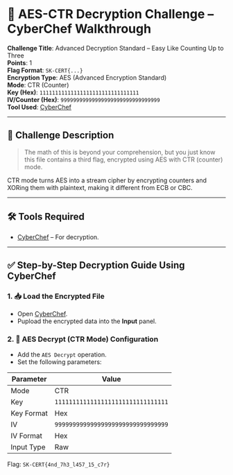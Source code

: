 # 🔐 AES-CTR Decryption Challenge – CyberChef Walkthrough

**Challenge Title**: Advanced Decryption Standard – Easy Like Counting Up to Three  
**Points**: 1  
**Flag Format**: `SK-CERT{...}`  
**Encryption Type**: AES (Advanced Encryption Standard)  
**Mode**: CTR (Counter)  
**Key (Hex)**: `11111111111111111111111111111111`  
**IV/Counter (Hex)**: `99999999999999999999999999999999`  
**Tool Used**: [CyberChef](https://gchq.github.io/CyberChef/)

---

## 🧠 Challenge Description

> The math of this is beyond your comprehension, but you just know this file contains a third flag, encrypted using AES with CTR (counter) mode.

CTR mode turns AES into a stream cipher by encrypting counters and XORing them with plaintext, making it different from ECB or CBC.

---

## 🛠️ Tools Required

- [CyberChef](https://gchq.github.io/CyberChef/) – For decryption.

---

## ✅ Step-by-Step Decryption Guide Using CyberChef

### 1. 📥 Load the Encrypted File
- Open [CyberChef](https://gchq.github.io/CyberChef/).
- Pupload the encrypted data into the **Input** panel.

### 2. 🔐 AES Decrypt (CTR Mode) Configuration
- Add the `AES Decrypt` operation.
- Set the following parameters:

| Parameter   | Value                                      |
|-------------|--------------------------------------------|
| Mode        | CTR                                        |
| Key         | `11111111111111111111111111111111`         |
| Key Format  | Hex                                        |
|IV                    | `99999999999999999999999999999999`         |
| IV Format | Hex                                     |
| Input Type  | Raw                                        |




Flag: `SK-CERT{4nd_7h3_l457_15_c7r}`